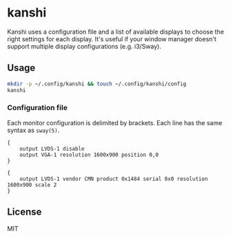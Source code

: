 # kanshi

Kanshi uses a configuration file and a list of available displays to choose the
right settings for each display. It's useful if your window manager doesn't
support multiple display configurations (e.g. i3/Sway).

## Usage

```sh
mkdir -p ~/.config/kanshi && touch ~/.config/kanshi/config
kanshi
```

### Configuration file

Each monitor configuration is delimited by brackets. Each line has the same
syntax as `sway(5)`.

```
{
	output LVDS-1 disable
	output VGA-1 resolution 1600x900 position 0,0
}

{
	output LVDS-1 vendor CMN product 0x1484 serial 0x0 resolution 1600x900 scale 2
}
```

## License

MIT
